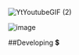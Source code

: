  ![YtYoutubeGIF (2)](https://github.com/PrabhaWijera/SkyRim-/assets/106425954/2e10328e-57e3-4169-bf1d-3c379ecbe4a4)

![image](https://github.com/PrabhaWijera/SkyRim-/assets/106425954/7953004f-27a8-4ff5-a2aa-7bf039d82d35)

##Developing 💲
